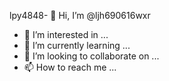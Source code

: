lpy4848- 👋 Hi, I’m @ljh690616wxr
- 👀 I’m interested in ...
- 🌱 I’m currently learning ...
- 💞️ I’m looking to collaborate on ...
- 📫 How to reach me ...

<!---
ljh690616wxr/ljh690616wxr is a ✨ special ✨ repository because its `README.md` (this file) appears on your GitHub profile.
You can click the Preview link to take a look at your changes.
--->
